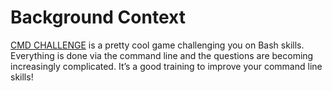 # Background Context

<a href = "cmdchallenge.com"> CMD CHALLENGE</a> is a pretty cool game challenging you on Bash skills. Everything is done via the command line and the questions are becoming increasingly complicated. It’s a good training to improve your command line skills!
